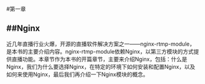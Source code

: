 #第一章

##Nginx
---
近几年直播行业火爆，开源的直播软件解决方案之一——nginx-rtmp-module，是本书的主要介绍内容。nginx-rtmp-module依赖Nginx，以第三方模块的方式提供直播功能。本章节作为本书的开篇章节，主要来介绍Nginx，包括：什么是Nginx，我们为什么要选择Nginx，在特定的环境下如何安装和配置Nginx，以及如何来使用Nginx，最后我们再介绍一下Nginx模块的概念。